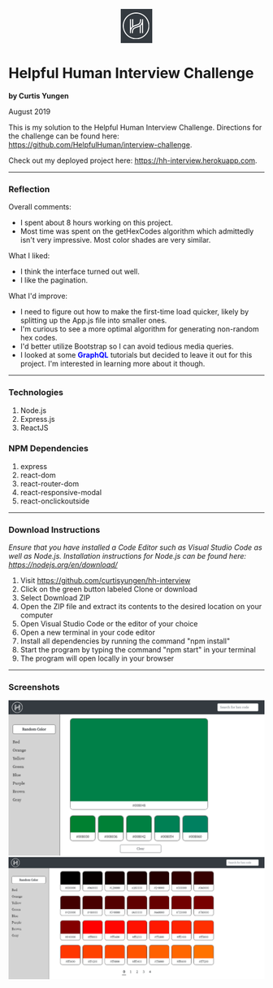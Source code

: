 <p align="center">
  <img src="./src/images/logo.png" alt="logo" />
</p>

# Helpful Human Interview Challenge
**by Curtis Yungen**

August 2019

This is my solution to the Helpful Human Interview Challenge. Directions for the challenge can be found here: https://github.com/HelpfulHuman/interview-challenge.

Check out my deployed project here: https://hh-interview.herokuapp.com.

<hr/>

### Reflection

Overall comments:
* I spent about 8 hours working on this project.
* Most time was spent on the getHexCodes algorithm which admittedly isn't very impressive. Most color shades are very similar. 

What I liked: 
* I think the interface turned out well.
* I like the pagination.

What I'd improve: 
* I need to figure out how to make the first-time load quicker, likely by splitting up the App.js file into smaller ones.
* I'm curious to see a more optimal algorithm for generating non-random hex codes. 
* I'd better utilize Bootstrap so I can avoid tedious media queries. 
* I looked at some <b style="color: blue">GraphQL</b> tutorials but decided to leave it out for this project. I'm interested in learning more about it though. 


<hr />

### Technologies
1) Node.js
2) Express.js
3) ReactJS

### NPM Dependencies
1) express
2) react-dom
3) react-router-dom
4) react-responsive-modal
5) react-onclickoutside

<hr/>

### Download Instructions

*Ensure that you have installed a Code Editor such as Visual Studio Code as well as Node.js.
Installation instructions for Node.js can be found here: https://nodejs.org/en/download/*

1) Visit https://github.com/curtisyungen/hh-interview
2) Click on the green button labeled Clone or download
3) Select Download ZIP
4) Open the ZIP file and extract its contents to the desired location on your computer
5) Open Visual Studio Code or the editor of your choice
6) Open a new terminal in your code editor
7) Install all dependencies by running the command "npm install"
8) Start the program by typing the command "npm start" in your terminal
9) The program will open locally in your browser

<hr/>

### Screenshots

![](./src/images/screenshot1.png)
<br/>
![](./src/images/screenshot2.png)
<br/>
